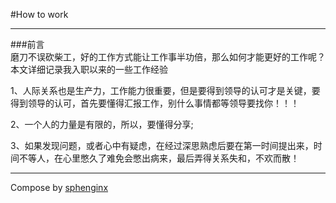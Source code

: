 #How to work

***
###前言  
	磨刀不误砍柴工，好的工作方式能让工作事半功倍，那么如何才能更好的工作呢？本文详细记录我入职以来的一些工作经验

1、人际关系也是生产力，工作能力很重要，但是要得到领导的认可才是关键，要得到领导的认可，首先要懂得汇报工作，别什么事情都等领导要找你！！！

2、一个人的力量是有限的，所以，要懂得分享;

3、如果发现问题，或者心中有疑虑，在经过深思熟虑后要在第一时间提出来，时间不等人，在心里憋久了难免会憋出病来，最后弄得关系失和，不欢而散！


***
Compose by [sphenginx](http://sphenginx.sinaapp.com)